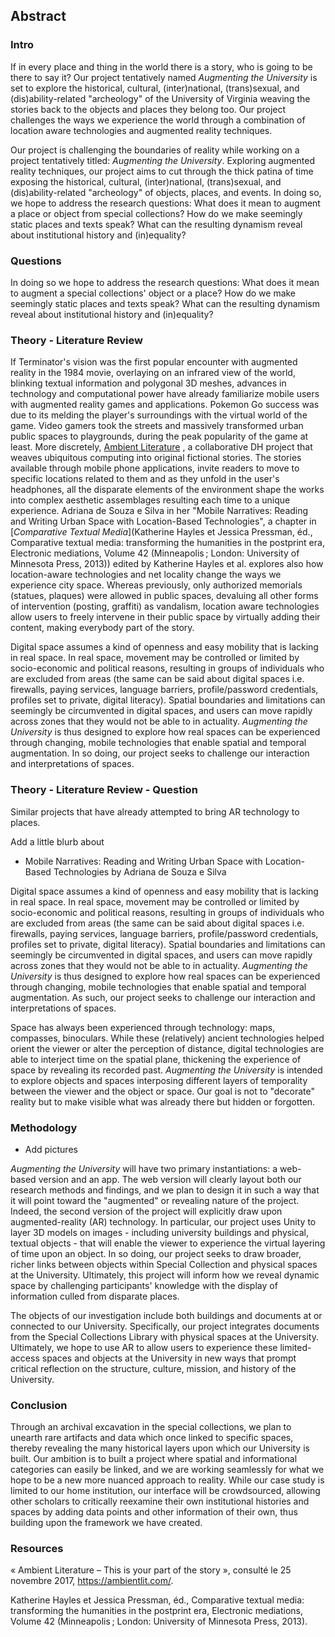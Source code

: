 ## Abstract

### Intro

If in every place and thing in the world there is a story, who is going to be there to say it? Our project tentatively named *Augmenting the University* is set to explore the historical, cultural, (inter)national, (trans)sexual, and (dis)ability-related "archeology" of the University of Virginia weaving the stories back to the objects and places they belong too. Our project challenges the ways we experience the world through a combination of location aware technologies and augmented reality techniques.  

Our project is challenging the boundaries of reality while working on a project tentatively titled: *Augmenting the University*. Exploring augmented reality techniques, our project aims to cut through the thick patina of time exposing the historical, cultural, (inter)national, (trans)sexual, and (dis)ability-related "archeology" of objects, places, and events. In doing so, we hope to address the research questions: What does it mean to augment a place or object from special collections? How do we make seemingly static places and texts speak? What can the resulting dynamism reveal about institutional history and (in)equality?


### Questions
In doing so we hope to address the research questions: What does it mean to augment a special collections' object or a place? How do we make seemingly static places and texts speak? What can the resulting dynamism reveal about institutional history and (in)equality?

### Theory - Literature Review  
If Terminator's vision was the first popular encounter with augmented reality in the 1984 movie, overlaying on an infrared view of the world, blinking textual information and polygonal 3D meshes, advances in technology and computational power have already familiarize mobile users with augmented reality games and applications. Pokemon Go success was due to its melding the player's surroundings with the virtual world of the game. Video gamers took the streets and massively transformed urban public spaces to playgrounds, during the peak popularity of the game at least. More discretely, [Ambient Literature](https://ambientlit.com/) ,  a collaborative DH project that weaves ubiquitous computing into original fictional stories. The stories available through mobile phone applications, invite readers to move to specific locations related to them and as they unfold in the user's headphones, all the disparate elements of the environment shape the works into complex aesthetic assemblages resulting each time to a unique experience. Adriana de Souza e Silva in her "Mobile Narratives: Reading and Writing Urban Space with Location-Based Technologies", a chapter in [_Comparative Textual Media_](Katherine Hayles et Jessica Pressman, éd., Comparative textual media: transforming the humanities in the postprint era, Electronic mediations, Volume 42 (Minneapolis ; London: University of Minnesota Press, 2013)) edited by Katherine Hayles et al. explores also how location-aware technologies and net locality change the ways we experience city space. Whereas previously, only authorized memorials (statues, plaques) were allowed in public spaces, devaluing all other forms of intervention (posting, graffiti) as vandalism, location aware technologies allow users to freely intervene in their public space by virtually adding their content, making everybody part of the story.       



Digital space assumes a kind of openness and easy mobility that is lacking in real space. In real space, movement may be controlled or limited by socio-economic and political reasons, resulting in groups of individuals who are excluded from areas (the same can be said about digital spaces i.e. firewalls, paying services, language barriers, profile/password credentials, profiles set to private, digital literacy). Spatial boundaries and limitations can seemingly be circumvented in digital spaces, and users can move rapidly across zones that they would not be able to in actuality. *Augmenting the University* is thus designed to explore how real spaces can be experienced through changing, mobile technologies that enable spatial and temporal augmentation. In so doing, our project seeks to challenge our interaction and interpretations of spaces.

### Theory - Literature Review - Question
Similar projects that have already attempted to bring AR technology to places.

Add a little blurb about
- Mobile Narratives: Reading and Writing Urban Space with Location-Based Technologies by Adriana de Souza e Silva

Digital space assumes a kind of openness and easy mobility that is lacking in real space. In real space, movement may be controlled or limited by socio-economic and political reasons, resulting in groups of individuals who are excluded from areas (the same can be said about digital spaces i.e. firewalls, paying services, language barriers, profile/password credentials, profiles set to private, digital literacy). Spatial boundaries and limitations can seemingly be circumvented in digital spaces, and users can move rapidly across zones that they would not be able to in actuality. *Augmenting the University* is thus designed to explore how real spaces can be experienced through changing, mobile technologies that enable spatial and temporal augmentation. As such, our project seeks to challenge our interaction and interpretations of spaces.


Space has always been experienced through technology: maps, compasses, binoculars. While these (relatively) ancient technologies helped orient the viewer or alter the perception of distance, digital technologies are able to interject time on the spatial plane, thickening the experience of space by revealing its recorded past. *Augmenting the University* is intended to explore objects and spaces interposing different layers of temporality between the viewer and the object or space. Our goal is not to "decorate" reality but to make visible what was already there but hidden or forgotten.        



### Methodology
+ Add pictures


*Augmenting the University* will have two primary instantiations: a web-based version and an app. The web version will clearly layout both our research methods and findings, and we plan to design it in such a way that it will point toward the "augmented" or revealing nature of the project. Indeed, the second version of the project will explicitly draw upon augmented-reality (AR) technology. In particular, our project uses Unity to layer 3D models on images - including university buildings and physical, textual objects - that will enable the viewer to experience the virtual layering of time upon an object. In so doing, our project seeks to draw broader, richer links between objects within Special Collection and physical spaces at the University. Ultimately, this project will inform how we reveal dynamic space by challenging participants' knowledge with the display of information culled from disparate places.

The objects of our investigation include both buildings and documents at or connected to our University. Specifically, our project integrates documents from the Special Collections Library with physical spaces at the University. Ultimately, we hope to use AR to allow users to experience these limited-access spaces and objects at the University in new ways that prompt critical reflection on the structure, culture, mission, and history of the University.

### Conclusion
Through an archival excavation in the special collections, we plan to unearth rare artifacts and data which once linked to specific spaces, thereby revealing the many historical layers upon which our University is built. Our ambition is to built a project where spatial and informational categories can easily be linked, and we are working seamlessly for what we hope to be a new more nuanced approach to reality. While our case study is limited to our home institution, our interface will be crowdsourced, allowing other scholars to critically reexamine their own institutional histories and spaces by adding data points and other information of their own, thus building upon the framework we have created.

### Resources
« Ambient Literature – This is your part of the story », consulté le 25 novembre 2017, https://ambientlit.com/.

Katherine Hayles et Jessica Pressman, éd., Comparative textual media: transforming the humanities in the postprint era, Electronic mediations, Volume 42 (Minneapolis ; London: University of Minnesota Press, 2013).
